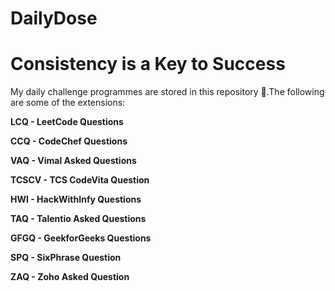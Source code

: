 # DailyDose
# Consistency is a Key to Success 

My daily challenge programmes are stored in this repository 🎉.The following are some of the extensions:

<p><b>LCQ - LeetCode Questions</b></p>
<p><b>CCQ - CodeChef Questions</b></p>
<p><b>VAQ - Vimal Asked Questions</b></p>
<p><b>TCSCV - TCS CodeVita Question</b></p>
<p><b>HWI - HackWithInfy Questions</b></p>
<p><b>TAQ - Talentio Asked Questions</b></p>
<p><b>GFGQ - GeekforGeeks Questions</b></p>
<p><b>SPQ - SixPhrase Question</b></p>
<p><b>ZAQ - Zoho Asked Question</b></p>
